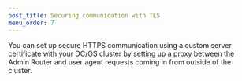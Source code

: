 ```yaml
---
post_title: Securing communication with TLS
menu_order: 7
---
```


You can set up secure HTTPS communication using a custom server certificate with your DC/OS cluster by [setting up a proxy](/docs/1.8/administration/tls-ssl/haproxy-adminrouter/) between the Admin Router and user agent requests coming in from outside of the cluster. 


